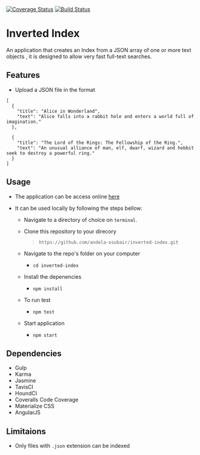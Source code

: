 [![Coverage Status](https://coveralls.io/repos/github/andela-osubair/inverted-index/badge.svg?branch=staging)](https://coveralls.io/github/andela-osubair/inverted-index?branch=staging)
[![Build Status](https://travis-ci.org/andela-osubair/inverted-index.svg?branch=master)](https://travis-ci.org/andela-osubair/inverted-index)
# Inverted Index

An application that creates an Index from a JSON array of one or more text objects , it is designed to allow very fast full-text searches.

## Features
* Upload a JSON file in the format
```
[
  {
    "title": "Alice in Wonderland",
    "text": "Alice falls into a rabbit hole and enters a world full of imagination."
  },

  {
    "title": "The Lord of the Rings: The Fellowship of the Ring.",
    "text": "An unusual alliance of man, elf, dwarf, wizard and hobbit seek to destroy a powerful ring."
  }
]
```

## Usage
* The application can be access online [here](https://osubair-inverted-index.herokuapp.com/)

* It can be used locally by following the steps bellow:
  * Navigate to a directory of choice on `terminal`.
  * Clone this repository to your direcory
    > `https://github.com/andela-osubair/inverted-index.git`

  * Navigate to the repo's folder on your computer
    * `cd inverted-index`
  * Install the depenencies
    * `npm install`
  * To run test
    * `npm test`
  * Start application
    * `npm start`

## Dependencies
  * Gulp
  * Karma
  * Jasmine
  * TavisCI
  * HoundCI
  * Coveralls Code Coverage
  * Materialize CSS
  * AngularJS

## Limitaions
  * Only files with `.json` extension can be indexed